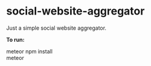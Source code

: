 # social-website-aggregator

Just a simple social website aggregator.

<b>To run:</b>

meteor npm install
<br />
meteor
